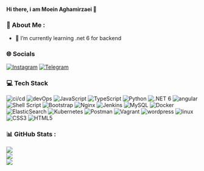 #### Hi there, i am Moein Aghamirzaei 👋

### 💫 About Me :
- 🌱 I’m currently learning .net 6 for backend

### 🌐 Socials
[![Instagram](https://img.shields.io/badge/Instagram-%23E4405F.svg?logo=Instagram&logoColor=white)](https://instagram.com/mr.moein.a) [![Telegram](https://img.shields.io/badge/Telegram-%2326A5E4.svg?logo=telegram&logoColor=white)](https://t.me/moein_codeine) 

### 💻 Tech Stack
![ci/cd](https://img.shields.io/badge/ci/cd-:?style=for-the-badge&logoColor=white&color=db590d&logo=gitlab)
![devOps](https://img.shields.io/badge/devOps-:?style=for-the-badge&logoColor=white&color=db590d&logo=gitlab)
![JavaScript](https://img.shields.io/badge/javascript-%23323330.svg?style=for-the-badge&logo=javascript&logoColor=%23F7DF1E)
![TypeScript](https://img.shields.io/badge/typescript-%23323330.svg?style=for-the-badge&logo=typescript&logoColor=%23F7DF1E)
![Python](https://img.shields.io/badge/python-3670A0?style=for-the-badge&logo=python&logoColor=ffdd54)
![.NET 6](https://img.shields.io/badge/.net%206-%2357278b.svg?style=for-the-badge&logo=.net&logoColor=white)
![angular](https://img.shields.io/badge/angular%206-bd0909.svg?style=for-the-badge&logo=angular&logoColor=white)
![Shell Script](https://img.shields.io/badge/shell_script-%23121011.svg?style=for-the-badge&logo=gnu-bash&logoColor=white) 
![Bootstrap](https://img.shields.io/badge/bootstrap-%23563D7C.svg?style=for-the-badge&logo=bootstrap&logoColor=white) 
![Nginx](https://img.shields.io/badge/nginx-%23009639.svg?style=for-the-badge&logo=nginx&logoColor=white)
![Jenkins](https://img.shields.io/badge/jenkins-%232C5263.svg?style=for-the-badge&logo=jenkins&logoColor=white)
![MySQL](https://img.shields.io/badge/mysql-%2300f.svg?style=for-the-badge&logo=mysql&logoColor=white) 
![Docker](https://img.shields.io/badge/docker-%230db7ed.svg?style=for-the-badge&logo=docker&logoColor=white)
![ElasticSearch](https://img.shields.io/badge/-ElasticSearch-005571?style=for-the-badge&logo=elasticsearch) 
![Kubernetes](https://img.shields.io/badge/kubernetes-%23326ce5.svg?style=for-the-badge&logo=kubernetes&logoColor=white)
![Postman](https://img.shields.io/badge/Postman-FF6C37?style=for-the-badge&logo=postman&logoColor=white) 
![Vagrant](https://img.shields.io/badge/vagrant-%231563FF.svg?style=for-the-badge&logo=vagrant&logoColor=white)
![wordpress](https://img.shields.io/badge/wordpress-:?style=for-the-badge&logoColor=white&color=0073aa&logo=wordpress) 
![linux](https://img.shields.io/badge/linux-%23000.svg?style=for-the-badge&logo=linux&logoColor=white)
![CSS3](https://img.shields.io/badge/css3-%231572B6.svg?style=for-the-badge&logo=css3&logoColor=white) 
![HTML5](https://img.shields.io/badge/html5-%23E34F26.svg?style=for-the-badge&logo=html5&logoColor=white)

### 📊 GitHub Stats :
![](https://github-readme-stats.vercel.app/api?username=mrmoein&theme=dark&hide_border=false&include_all_commits=true&count_private=true)<br/>
![](https://github-readme-streak-stats.herokuapp.com/?user=mrmoein&theme=dark&hide_border=false)<br/>
![](https://github-readme-stats.vercel.app/api/top-langs/?username=mrmoein&theme=dark&hide_border=false&include_all_commits=true&count_private=true&layout=compact)
